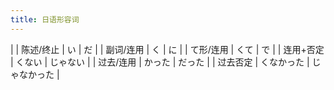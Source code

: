 ```yaml
---
title: 日语形容词
---
```


 |
| 陈述/终止 | い             | だ               |
| 副词/连用 | く             | に               |
| て形/连用 | くて           | で               |
| 连用+否定      | くない         | じゃない         |
| 过去/连用 | かった         | だった           |
| 过去否定  | くなかった     | じゃなかった     |
